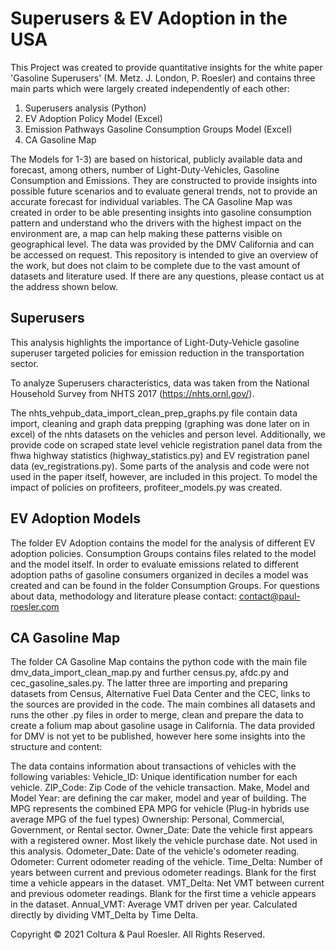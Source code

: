 # Superusers & EV Adoption in the USA
This Project was created to provide quantitative insights for the white paper 'Gasoline Superusers' (M. Metz. J. London, P. Roesler) and contains three main parts which were largely created independently of each other:
1) Superusers analysis (Python)
2) EV Adoption Policy Model (Excel)
3) Emission Pathways Gasoline Consumption Groups Model (Excel)
4) CA Gasoline Map

The Models for 1-3) are based on historical, publicly available data and forecast, among others, number of Light-Duty-Vehicles, Gasoline Consumption and Emissions. They are constructed to provide insights into possible future scenarios and to evaluate general trends, not to provide an accurate forecast for individual variables. The CA Gasoline Map was created in order to be able presenting insights into gasoline consumption pattern and understand who the drivers with the highest impact on the environment are, a map can help making these patterns visible on geographical level. The data was provided by the DMV California and can be accessed on request. This repository is intended to give an overview of the work, but does not claim to be complete due to the vast amount of datasets and literature used. If there are any questions, please contact us at the address shown below. 

## Superusers
This analysis highlights the importance of Light-Duty-Vehicle gasoline superuser targeted policies for emission reduction in the transportation sector.

To analyze Superusers characteristics, data was taken from the National Household Survey from NHTS 2017 (https://nhts.ornl.gov/).

The nhts_vehpub_data_import_clean_prep_graphs.py file contain data import, cleaning and graph data prepping (graphing was done later on in excel) of the nhts datasets on the vehicles and person level.
Additionally, we provide code on scraped state level vehicle registration panel data from the fhwa highway statistics (highway_statistics.py) and EV registration panel data (ev_registrations.py). 
Some parts of the analysis and code were not used in the paper itself, however, are included in this project.
To model the impact of policies on profiteers, profiteer_models.py was created.


## EV Adoption Models
The folder EV Adoption contains the model for the analysis of different EV adoption policies. Consumption Groups contains files related to the model and the model itself.
In order to evaluate emissions related to different adoption paths of gasoline consumers organized in deciles a model was created and can be found in the folder Consumption Groups. 
For questions about data, methodology and literature please contact: contact@paul-roesler.com


## CA Gasoline Map
The folder CA Gasoline Map contains the python code with the main file dmv_data_import_clean_map.py and further census.py, afdc.py and cec_gasoline_sales.py. The latter three are importing and preparing datasets from Census, Alternative Fuel Data Center and the CEC, links to the sources are provided in the code. The main combines all datasets and runs the other .py files in order to merge, clean and prepare the data to create a folium map about gasoline usage in California. The data provided for DMV is not yet to be published, however here some insights into the structure and content:

The data contains information about transactions of vehicles with the following variables:
  Vehicle_ID: Unique identification number for each vehicle.
  ZIP_Code: Zip Code of the vehicle transaction.
  Make, Model and Model Year: are defining the car maker, model and year of building. 
  The MPG represents the combined EPA MPG for vehicle (Plug-in hybrids use average MPG of the fuel types)
  Ownership:	Personal, Commercial, Government, or Rental sector.
  Owner_Date:	Date the vehicle first appears with a registered owner. Most likely the vehicle purchase date. Not used in this analysis.
  Odometer_Date:	Date of the vehicle's odometer reading.
  Odometer:	Current odometer reading of the vehicle.
  Time_Delta:	Number of years between current and previous odometer readings. Blank for the first time a vehicle appears in the dataset.
  VMT_Delta:	Net VMT between current and previous odometer readings. Blank for the first time a vehicle appears in the dataset.
  Annual_VMT:	Average VMT driven per year. Calculated directly by dividing VMT_Delta by Time Delta.



Copyright © 2021 Coltura & Paul Roesler. All Rights Reserved.
